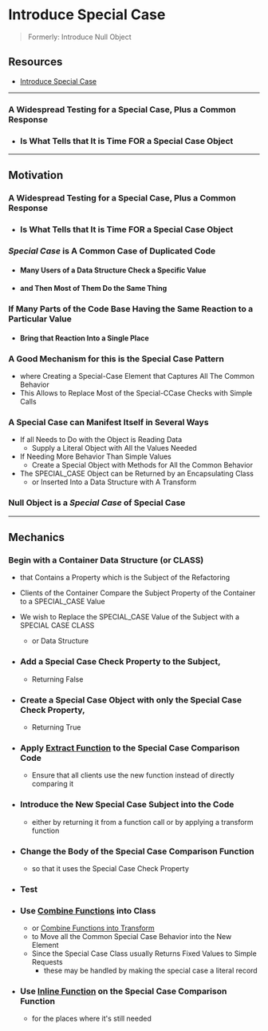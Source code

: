 # Introduce Special Case

> Formerly: Introduce Null Object

## Resources

- [Introduce Special Case](https://memberservices.informit.com/my_account/webedition/9780135425664/html/introducespecialcase.html)

---
### A Widespread Testing for a Special Case, Plus a Common Response
- ### Is What Tells that It is Time FOR a Special Case Object

---

## Motivation

### A Widespread Testing for a Special Case, Plus a Common Response 
- ### Is What Tells that It is Time FOR a Special Case Object

### ___Special Case___ is A Common Case of Duplicated Code
- #### Many Users of a Data Structure Check a Specific Value
- #### and Then Most of Them Do the Same Thing

### If Many Parts of the Code Base Having the Same Reaction to a Particular Value 
- #### Bring that Reaction Into a Single Place

### A Good Mechanism for this is the Special Case Pattern 
- where Creating a Special-Case Element that Captures All The Common Behavior
- This Allows to Replace Most of the Special-CCase Checks with Simple Calls

### A Special Case can Manifest Itself in Several Ways
- If all Needs to Do with the Object is Reading Data
  - Supply a Literal Object with All the Values Needed
- If Needing More Behavior Than Simple Values 
  - Create a Special Object with Methods for All the Common Behavior
- The SPECIAL_CASE Object can be Returned by an Encapsulating Class 
  - or Inserted Into a Data Structure with A Transform

### Null Object is a ___Special Case___ of Special Case


---
## Mechanics

### Begin with a Container Data Structure (or CLASS) 
  - that Contains a Property which is the Subject of the Refactoring
  - Clients of the Container Compare the Subject Property of the Container to 
    a SPECIAL_CASE Value
  - We wish to Replace the SPECIAL_CASE Value of the Subject with a SPECIAL CASE CLASS 
    - or Data Structure

- ### Add a Special Case Check Property to the Subject, 
  - Returning False
- ### Create a Special Case Object with only the Special Case Check Property, 
  - Returning True
- ### Apply [Extract Function](https://memberservices.informit.com/my_account/webedition/9780135425664/html/extractfunction.html) to the Special Case Comparison Code 
  - Ensure that all clients use the new function instead of directly comparing it
- ### Introduce the New Special Case Subject into the Code
  - either by returning it from a function call or by applying a transform function
- ### Change the Body of the Special Case Comparison Function 
  - so that it uses the Special Case Check Property
- ### Test
- ### Use [Combine Functions](https://memberservices.informit.com/my_account/webedition/9780135425664/html/combinefunctionsintoclass.html) into Class 
  - or [Combine Functions into Transform](https://memberservices.informit.com/my_account/webedition/9780135425664/html/combinefunctionsintotransform.html) 
  - to Move all the Common Special Case Behavior into the New Element
  - Since the Special Case Class usually Returns Fixed Values to Simple Requests
    - these may be handled by making the special case a literal record
- ### Use [Inline Function](https://memberservices.informit.com/my_account/webedition/9780135425664/html/inlinefunction.html) on the Special Case Comparison Function 
  - for the places where it's still needed